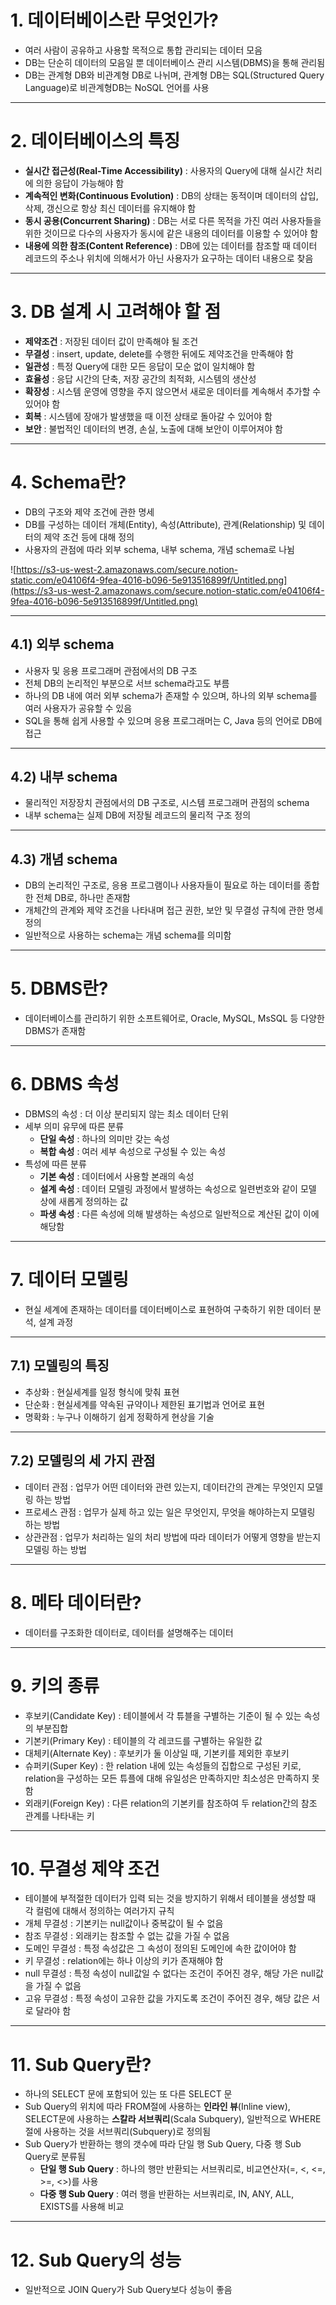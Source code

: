 # 1. 데이터베이스란 무엇인가?

- 여러 사람이 공유하고 사용할 목적으로 통합 관리되는 데이터 모음
- DB는 단순히 데이터의 모음일 뿐 데이터베이스 관리 시스템(DBMS)을 통해 관리됨
- DB는 관계형 DB와 비관계형 DB로 나뉘며, 관계형 DB는 SQL(Structured Query Language)로 비관계형DB는 NoSQL 언어를 사용

---

# 2. 데이터베이스의 특징

- **실시간 접근성(Real-Time Accessibility)** : 사용자의 Query에 대해 실시간 처리에 의한 응답이 가능해야 함
- **계속적인 변화(Continuous Evolution)** : DB의 상태는 동적이며 데이터의 삽입, 삭제, 갱신으로 항상 최신 데이터를 유지해야 함
- **동시 공용(Concurrent Sharing)** : DB는 서로 다른 목적을 가진 여러 사용자들을 위한 것이므로 다수의 사용자가 동시에 같은 내용의 데이터를 이용할 수 있어야 함
- **내용에 의한 참조(Content Reference)** : DB에 있는 데이터를 참조할 때 데이터 레코드의 주소나 위치에 의해서가 아닌 사용자가 요구하는 데이터 내용으로 찾음

---

# 3. DB 설계 시 고려해야 할 점

- **제약조건** : 저장된 데이터 값이 만족해야 될 조건
- **무결성** : insert, update, delete를 수행한 뒤에도 제약조건을 만족해야 함
- **일관성** : 특정 Query에 대한 모든 응답이 모순 없이 일치해야 함
- **효율성** : 응답 시간의 단축, 저장 공간의 최적화, 시스템의 생산성
- **확장성** : 시스템 운영에 영향을 주지 않으면서 새로운 데이터를 계속해서 추가할 수 있어야 함
- **회복** : 시스템에 장애가 발생했을 때 이전 상태로 돌아갈 수 있어야 함
- **보안** : 불법적인 데이터의 변경, 손실, 노출에 대해 보안이 이루어져야 함

---

# 4. Schema란?

- DB의 구조와 제약 조건에 관한 명세
- DB를 구성하는 데이터 개체(Entity), 속성(Attribute), 관계(Relationship) 및 데이터의 제약 조건 등에 대해 정의
- 사용자의 관점에 따라 외부 schema, 내부 schema, 개념 schema로 나뉨

![https://s3-us-west-2.amazonaws.com/secure.notion-static.com/e04106f4-9fea-4016-b096-5e913516899f/Untitled.png](https://s3-us-west-2.amazonaws.com/secure.notion-static.com/e04106f4-9fea-4016-b096-5e913516899f/Untitled.png)

---

## 4.1) 외부 schema

- 사용자 및 응용 프로그래머 관점에서의 DB 구조
- 전체 DB의 논리적인 부분으로 서브 schema라고도 부름
- 하나의 DB 내에 여러 외부 schema가 존재할 수 있으며, 하나의 외부 schema를 여러 사용자가 공유할 수 있음
- SQL을 통해 쉽게 사용할 수 있으며 응용 프로그래머는 C, Java 등의 언어로 DB에 접근

---

## 4.2) 내부 schema

- 물리적인 저장장치 관점에서의 DB 구조로, 시스템 프로그래머 관점의 schema
- 내부 schema는 실제 DB에 저장될 레코드의 물리적 구조 정의

---

## 4.3) 개념 schema

- DB의 논리적인 구조로, 응용 프로그램이나 사용자들이 필요로 하는 데이터를 종합한 전체 DB로, 하나만 존재함
- 개체간의 관계와 제약 조건을 나타내며 접근 권한, 보안 및 무결성 규칙에 관한 명세 정의
- 일반적으로 사용하는 schema는 개념 schema를 의미함

---

# 5. DBMS란?

- 데이터베이스를 관리하기 위한 소프트웨어로, Oracle, MySQL, MsSQL 등 다양한 DBMS가 존재함

---

# 6. DBMS 속성

- DBMS의 속성 : 더 이상 분리되지 않는 최소 데이터 단위
- 세부 의미 유무에 따른 분류
    - **단일 속성** : 하나의 의미만 갖는 속성
    - **복합 속성** : 여러 세부 속성으로 구성될 수 있는 속성
- 특성에 따른 분류
    - **기본 속성** : 데이터에서 사용할 본래의 속성
    - **설계 속성** : 데이터 모델링 과정에서 발생하는 속성으로 일련번호와 같이 모델 상에 새롭게 정의하는 값
    - **파생 속성** : 다른 속성에 의해 발생하는 속성으로 일반적으로 계산된 값이 이에 해당함

---

# 7. 데이터 모델링

- 현실 세계에 존재하는 데이터를 데이터베이스로 표현하여 구축하기 위한 데이터 분석, 설계 과정

---

## 7.1) 모델링의 특징

- 추상화 : 현실세계를 일정 형식에 맞춰 표현
- 단순화 : 현실세계를 약속된 규약이나 제한된 표기법과 언어로 표현
- 명확화 : 누구나 이해하기 쉽게 정확하게 현상을 기술

---

## 7.2) 모델링의 세 가지 관점

- 데이터 관점 : 업무가 어떤 데이터와 관련 있는지, 데이터간의 관계는 무엇인지 모델링 하는 방법
- 프로세스 관점 : 업무가 실제 하고 있는 일은 무엇인지, 무엇을 해야하는지 모델링 하는 방법
- 상관관점 : 업무가 처리하는 일의 처리 방법에 따라 데이터가 어떻게 영향을 받는지 모델링 하는 방법

---

# 8. 메타 데이터란?

- 데이터를 구조화한 데이터로, 데이터를 설명해주는 데이터

---

# 9. 키의 종류

- 후보키(Candidate Key) : 테이블에서 각 튜블을 구별하는 기준이 될 수 있는 속성의 부분집합
- 기본키(Primary Key) : 테이블의 각 레코드를 구별하는 유일한 값
- 대체키(Alternate Key) : 후보키가 둘 이상일 때, 기본키를 제외한 후보키
- 슈퍼키(Super Key) : 한 relation 내에 있는 속성들의 집합으로 구성된 키로, relation을 구성하는 모든 튜플에 대해 유일성은 만족하지만 최소성은 만족하지 못함
- 외래키(Foreign Key) : 다른 relation의 기본키를 참조하여 두 relation간의 참조 관계를 나타내는 키

---

# 10. 무결성 제약 조건

- 테이블에 부적절한 데이터가 입력 되는 것을 방지하기 위해서 테이블을 생성할 때 각 컬럼에 대해서 정의하는 여러가지 규칙
- 개체 무결성 : 기본키는 null값이나 중복값이 될 수 없음
- 참조 무결성 : 외래키는 참조할 수 없는 값을 가질 수 없음
- 도메인 무결성 : 특정 속성값은 그 속성이 정의된 도메인에 속한 값이어야 함
- 키 무결성 : relation에는 하나 이상의 키가 존재해야 함
- null 무결성 : 특정 속성이 null값일 수 없다는 조건이 주어진 경우, 해당 가은 null값을 가질 수 없음
- 고유 무결성 : 특정 속성이 고유한 값을 가지도록 조건이 주어진 경우, 해당 값은 서로 달라야 함

---

# 11. Sub Query란?

- 하나의 SELECT 문에 포함되어 있는 또 다른 SELECT 문
- Sub Query의 위치에 따라 FROM절에 사용하는 **인라인 뷰**(Inline view), SELECT문에 사용하는 **스칼라 서브쿼리**(Scala Subquery), 일반적으로 WHERE절에 사용하는 것을 서브쿼리(Subquery)로 정의됨
- Sub Query가 반환하는 행의 갯수에 따라 단일 행 Sub Query, 다중 행 Sub Query로 분류됨
    - **단일 행 Sub Query** : 하나의 행만 반환되는 서브쿼리로, 비교연산자(=, <, <=, >=, <>)를 사용
    - **다중 행 Sub Query** : 여러 행을 반환하는 서브쿼리로, IN, ANY, ALL, EXISTS를 사용해 비교

---

# 12. Sub Query의 성능

- 일반적으로 JOIN Query가 Sub Query보다 성능이 좋음
